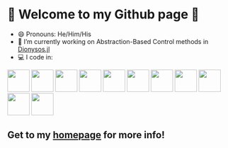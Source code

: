 # 👾 Welcome to my Github page 👾

- 😄 Pronouns: He/Him/His
- 🔭 I’m currently working on Abstraction-Based Control methods in [Dionysos.jl](https://github.com/dionysos-dev/Dionysos.jl)
- 💻 I code in:

 <img width=50px src="https://cdn.jsdelivr.net/gh/devicons/devicon/icons/arduino/arduino-original-wordmark.svg" /> <img width=50px src="https://cdn.jsdelivr.net/gh/devicons/devicon/icons/c/c-original.svg" /> <img width=50px src="https://cdn.jsdelivr.net/gh/devicons/devicon/icons/csharp/csharp-original.svg" /> <img width=50px src="https://cdn.jsdelivr.net/gh/devicons/devicon/icons/css3/css3-original.svg" /> <img width=50px src="https://cdn.jsdelivr.net/gh/devicons/devicon/icons/html5/html5-original.svg" /> <img width=50px src="https://cdn.jsdelivr.net/gh/devicons/devicon/icons/java/java-original.svg" /> <img width=50px src="https://cdn.jsdelivr.net/gh/devicons/devicon/icons/javascript/javascript-original.svg" /> <img width=50px src="https://cdn.jsdelivr.net/gh/devicons/devicon/icons/julia/julia-original.svg" /> <img width=50px src="https://cdn.jsdelivr.net/gh/devicons/devicon/icons/labview/labview-original-wordmark.svg" />  <img width=50px src="https://cdn.jsdelivr.net/gh/devicons/devicon/icons/matlab/matlab-original.svg" /> <img width=50px src="https://cdn.jsdelivr.net/gh/devicons/devicon/icons/python/python-original-wordmark.svg" />                   
          
## Get to my [homepage](egidioln.github.io/) for more info!

<!--
**egidioln/egidioln** is a ✨ _special_ ✨ repository because its `README.md` (this file) appears on your GitHub profile.

Here are some ideas to get you started:

- 🔭 I’m currently working on ...
- 🌱 I’m currently learning ...
- 👯 I’m looking to collaborate on ...
- 🤔 I’m looking for help with ...
- 💬 Ask me about ...
- 📫 How to reach me: ...
- ⚡ Fun fact: ...
-->

